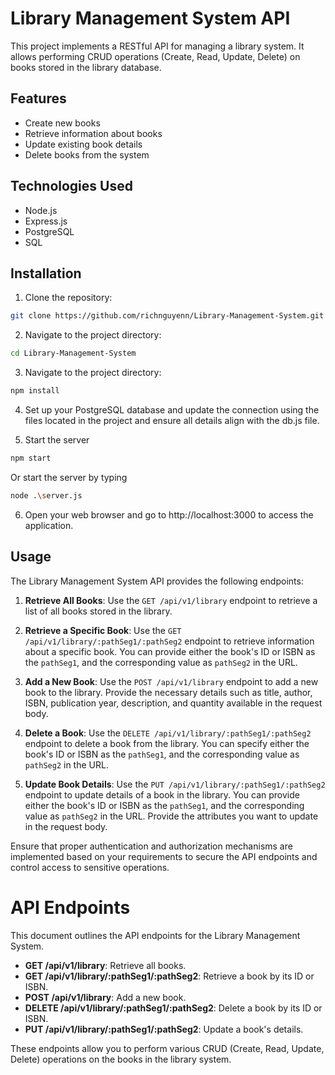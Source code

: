 # Library Management System API

This project implements a RESTful API for managing a library system. It allows performing CRUD operations (Create, Read, Update, Delete) on books stored in the library database.

## Features

- Create new books
- Retrieve information about books
- Update existing book details
- Delete books from the system

## Technologies Used

- Node.js
- Express.js
- PostgreSQL
- SQL

## Installation

1. Clone the repository:

  ```bash
  git clone https://github.com/richnguyenn/Library-Management-System.git
  ```
2. Navigate to the project directory:

  ```bash
  cd Library-Management-System
  ```
3. Navigate to the project directory:

  ```bash
  npm install
  ```
4. Set up your PostgreSQL database and update the connection using the files located in the project and ensure all details align with the db.js file.

5. Start the server
  ```bash
  npm start
  ```
  Or start the server by typing
  ```bash
  node .\server.js
  ```
6. Open your web browser and go to http://localhost:3000 to access the application.

## Usage

The Library Management System API provides the following endpoints:

1. **Retrieve All Books**: Use the `GET /api/v1/library` endpoint to retrieve a list of all books stored in the library.

2. **Retrieve a Specific Book**: Use the `GET /api/v1/library/:pathSeg1/:pathSeg2` endpoint to retrieve information about a specific book. You can provide either the book's ID or ISBN as the `pathSeg1`, and the corresponding value as `pathSeg2` in the URL.

3. **Add a New Book**: Use the `POST /api/v1/library` endpoint to add a new book to the library. Provide the necessary details such as title, author, ISBN, publication year, description, and quantity available in the request body.

4. **Delete a Book**: Use the `DELETE /api/v1/library/:pathSeg1/:pathSeg2` endpoint to delete a book from the library. You can specify either the book's ID or ISBN as the `pathSeg1`, and the corresponding value as `pathSeg2` in the URL.

5. **Update Book Details**: Use the `PUT /api/v1/library/:pathSeg1/:pathSeg2` endpoint to update details of a book in the library. You can provide either the book's ID or ISBN as the `pathSeg1`, and the corresponding value as `pathSeg2` in the URL. Provide the attributes you want to update in the request body.

Ensure that proper authentication and authorization mechanisms are implemented based on your requirements to secure the API endpoints and control access to sensitive operations.

# API Endpoints

This document outlines the API endpoints for the Library Management System.

- **GET /api/v1/library**: Retrieve all books.
- **GET /api/v1/library/:pathSeg1/:pathSeg2**: Retrieve a book by its ID or ISBN.
- **POST /api/v1/library**: Add a new book.
- **DELETE /api/v1/library/:pathSeg1/:pathSeg2**: Delete a book by its ID or ISBN.
- **PUT /api/v1/library/:pathSeg1/:pathSeg2**: Update a book's details.

These endpoints allow you to perform various CRUD (Create, Read, Update, Delete) operations on the books in the library system.

